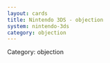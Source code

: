 ```yaml
---
layout: cards
title: Nintendo 3DS - objection
system: nintendo-3ds
category: objection
---
```

<div class="alert alert-secondary mb-4"><span class="i18n innerHTML-category">Category: </span><span class="i18n innerHTML-cat-objection">objection</span></div>
